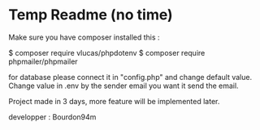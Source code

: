 <h1>Temp Readme (no time)</h1>

Make sure you have composer installed this :

$ composer require vlucas/phpdotenv
$ composer require phpmailer/phpmailer


for database please connect it in "config.php" and change default value.
Change value in .env by the sender email you want it send the email.


Project made in 3 days, more feature will be implemented later.


developper : Bourdon94m 

